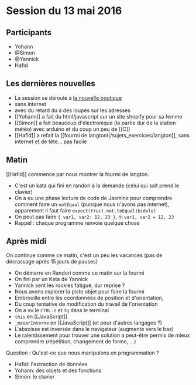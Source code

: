 # Session du 13 mai 2016

## Participants

* Yohann
* @Simon
* @Yannick
* Hafid

## Les dernières nouvelles

* La session se déroule à [la nouvelle boutique](http://ut7.fr/blog/2016/06/02/passe-a-la-boutique.html)
* sans internet
* avec du retard du à des loupés sur les adresses
* [[Yohann]] a fait du html/javascript sur un site shopify pour sa femme
* [[Simon]] a fait beaucoup d'électronique (la partie dur de la station météo) avec arduino et du coup un peu de [[C]]
* [[Hafid]] a refait la [[fourmi de langtont|/sujets_exercices/langton]], sans internet et de tête... pas facile

## Matin

[[Hafid]] commence par nous montrer la fourmi de langton. 

* C'est un kata qui fini en randori à la demande (celui qui sait prend le clavier)
* On a eu une phase lecture de code de Jasmine pour comprendre comment faire un `notEqual` (puisque nous n'avons pas internet), apparement il faut faire `expect(truc).not.toEqual(bidule)`
* On peut pas faire `{ var1, var2: 12, 23 }`, ni `var1, var2 = 12, 23`
* Rappel : chaque programme renvoie quelque chose

## Après midi

On continue comme ce matin, c'est un peu les vacances (pas de décrassage après 15 jours de pauses)

* On démarre en Randori comme ce matin sur la fourmi
* On fini par un Kata de Yannick
* Yannick sent les rookies fatigué, dur reprise ?
* Nous avons explorer la piste objet pour faire la fourmi
* Embrouille entre les coordonnées de position et d'orientation,
* Du coup tentative de modification du travail de l'orientation
* On a vu le `CTRL-z` et `fg` dans le terminal
* `this` en [[JavaScript]]
* `_maVarInterne` en [[JavaScript]] (et pour d'autres langages ?)
* L'abscisse est inversée dans le navigateur (augmente vers le bas)
* Le ralentissement pour trouver une solution a peut-être permis de mieux comprendre (répétition, changement de forme, ...)

Question : Qu'est-ce que nous manipulons en programmation ?

* Hafid: l'extraction de données
* Yohann: des objets et des fonctions
* Simon: le clavier
